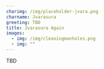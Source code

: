 ```yaml
---
charimg: /img/placeholder-jvara.png
charname: Jvarasura
greeting: TBD
title: Jvarasura Again
images:
  - img: /img/cleaningmanholes.png
  - img: ""
---
```

TBD